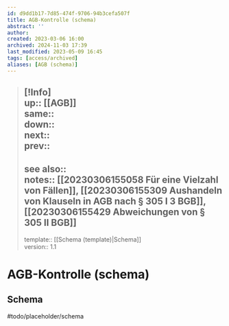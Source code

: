 ```yaml
---
id: d9dd1b17-7d85-474f-9706-94b3cefa507f
title: AGB-Kontrolle (schema)
abstract: ''
author: 
created: 2023-03-06 16:00
archived: 2024-11-03 17:39
last_modified: 2023-05-09 16:45
tags: [access/archived]
aliases: [AGB (schema)]
---
```


> [!Info]  
> up:: [[AGB]]  
> same::  
> down::  
> next::  
> prev::
> ---  
> see also::  
> notes:: [[20230306155058 Für eine Vielzahl von Fällen]], [[20230306155309 Aushandeln von Klauseln in AGB nach § 305 I 3 BGB]], [[20230306155429 Abweichungen von § 305 II BGB]]
> ---
> template:: [[Schema (template)|Schema]]  
> version:: 1.1

# AGB-Kontrolle (schema)

## Schema

#todo/placeholder/schema 
